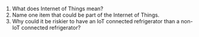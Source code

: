 1. What does Internet of Things mean?
2. Name one item that could be part of the Internet of Things.
3. Why could it be riskier to have an IoT connected refrigerator than a non-IoT connected refrigerator?